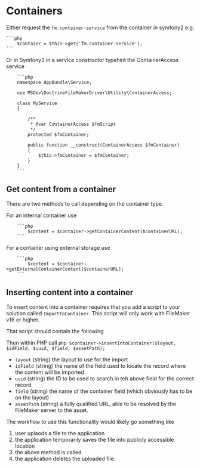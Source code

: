 # Containers #

Either request the `fm.container-service` from the container in symfony2 e.g.

    ```php
        $contaier = $this->get('fm.container-service');
    ```
    
Or in Symfony3 in a service constructor typehint the ContainerAccess service
    
        ```php
        namespace AppBundle\Service;
        
        use MSDev\DoctrineFileMakerDriver\Utility\ContainerAccess;
        
        class MyService
        {
        
            /**
             * @var ContainerAccess $fmScript
             */
            protected $fmContainer;
        
            public function __construct(ContainerAccess $fmContainer)
            {
                $this->fmContainer = $fmContainer;
            }   
        }
        ```
        
## Get content from a container ##
        
There are two methods to call depending on the container type. 
        
For an internal container use
        
        ```php
            $content = $container->getContainerContent($containerURL);
        ```
        
For a container using external storage use
        
        ```php
            $content = $container->getExternalContainerContent($containerURL);
        ```
                
## Inserting content into a container ##
                
To insert content into a container requires that you add a script to your solution called `ImportToContainer`. This script will only work with FileMaker v16 or higher.
 
That script should contain the following
                               
Then within PHP call
    ```php
    $container->insertIntoContainer($layout, $idField, $uuid, $field, $assetPath);
    ``` 

 - `layout` (string) the layout to use for the import
 - `idField` (string) the name of the field used to locate the record where the content will be imported
 - `uuid` (string) the ID to be used to search in teh above field for the correct record
 - `field` (string) the name of the container field (which obviously has to be on the layout)
 - `assetPath` (string) a fully qualified URL, able to be resolved by the FileMaker server to the asset.
  
The workflow to use this functionality would likely go something like
1. user uplaods a file to the application
2. the application temporarily saves the file into publicly accessible location
3. the above method is called
4. the application deletes the uploaded file.